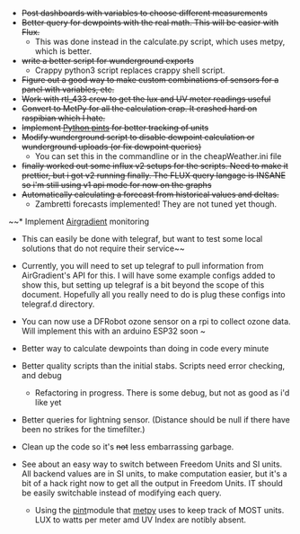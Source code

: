 * ~~Post dashboards with variables to choose different measurements~~
* ~~Better query for dewpoints with the real math.  This will be easier with Flux.~~
  * This was done instead in the calculate.py script, which uses metpy, which is better.
* ~~write a better script for wunderground exports~~
  * Crappy python3 script replaces crappy shell script.
* ~~Figure out a good way to make custom combinations of sensors for a panel with variables, etc.~~
* ~~Work with rtl_433 crew to get the lux and UV meter readings useful~~
* ~~Convert to MetPy for all the calculation crap.  It crashed hard on raspibian which I hate.~~
* ~~Implement [Python pints](https://pypi.org/project/Pint/) for better tracking of units~~
* ~~Modify wunderground script to disable dewpoint calculation or wunderground uploads (or fix dewpoint queries)~~
  * You can set this in the commandline or in the cheapWeather.ini file 
* ~~finally worked out some influx v2 setups for the scripts.  Need to make it prettier, but i got v2 running finally.  The FLUX query langage is INSANE so i'm still using v1 api mode for now on the graphs~~
* ~~Automatically calculating a forecast from historical values and deltas.~~
  * Zambretti forecasts implemented!  They are not tuned yet though.

~~* Implement [Airgradient](https://www.airgradient.com) monitoring
  * This can easily be done with telegraf, but want to test some local solutions that do not require their service~~
  * Currently, you will need to set up telegraf to pull information from AirGradient's API for this.  I will have some example configs added to show this, but setting up telegraf is a bit beyond the scope of this document.  Hopefully all you really need to do is plug these configs into telegraf.d directory.
  * You can now use a DFRobot ozone sensor on a rpi to collect ozone data.  Will implement this with an arduino ESP32 soon
~

* Better way to calculate dewpoints than doing in code every minute
* Better quality scripts than the initial stabs.  Scripts need error checking, and debug
  * Refactoring in progress.  There is some debug, but not as good as i'd like yet 
* Better queries for lightning sensor.  (Distance should be null if there
  have been no strikes for the timefilter.)
* Clean up the code so it's ~~not~~ less embarrassing garbage.
* See about an easy way to switch between Freedom Units and SI units.  All backend values are in SI units, to make computation easier, but it's a bit of a hack right now to get all the output in Freedom Units.  IT should be easily switchable instead of modifying each query.  
   * Using the [pint](https://pypi.org/project/Pint/)module that [metpy](https://pypi.org/project/MetPy/) uses to keep track of MOST units.  LUX to watts per meter amd UV Index are notibly absent.
